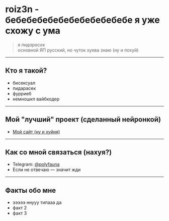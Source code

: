 #  roiz3n - бебебебебебебебебебебебе я уже схожу с ума

> _я пидарасек_  
> основной ЯП русский, но чуток хуева знаю (ну и похуй)

---

## Кто я такой?

- бисексуал
- пидарасек
- фурриеб
- немношкп вайбкодер
---

## Мой "лучший" проект (сделанный нейронкой)

- [Мой сайт (ну и хуйня)](https://github.com/roiz3n/roiz3n.github.io)

---

## Как со мной связаться (нахуя?)

- Telegram: [@polyfauna](https://t.me/polyfauna)
- Если не отвечаю — значит жди

---

## Факты обо мне

- эээээ ннууу типааа да
- факт 2
- факт 3
